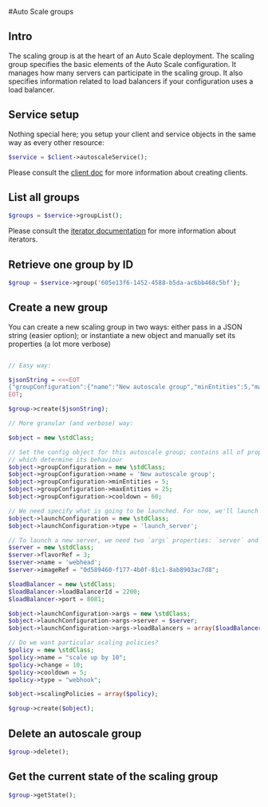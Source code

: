 #Auto Scale groups

## Intro

The scaling group is at the heart of an Auto Scale deployment. The scaling group specifies the basic elements of the Auto Scale configuration. It manages how many servers can participate in the scaling group. It also specifies information related to load balancers if your configuration uses a load balancer.

## Service setup

Nothing special here; you setup your client and service objects in the same way as every other resource:

```php
$service = $client->autoscaleService();
```

Please consult the [client doc](docs/userguide/Client.md) for more information about creating clients.

## List all groups

```php
$groups = $service->groupList();
```

Please consult the [iterator documentation](docs/userguide/Iterators.md) for more information about iterators.

## Retrieve one group by ID

```php
$group = $service->group('605e13f6-1452-4588-b5da-ac6bb468c5bf');
```

## Create a new group

You can create a new scaling group in two ways: either pass in a JSON string (easier option); or  instantiate a new object and manually set its properties (a lot more verbose)

```php

// Easy way:

$jsonString = <<<EOT
{"groupConfiguration":{"name":"New autoscale group","minEntities":5,"maxEntities":25,"cooldown":60},"launchConfiguration":{"type":"launch_server","args":{"server":{"flavorRef":3,"name":"webhead","imageRef":"0d589460-f177-4b0f-81c1-8ab8903ac7d8"},"loadBalancers":[{"loadBalancerId":2200,"port":8081}]}},"scalingPolicies":{"name":"scale up by 10","change":10,"cooldown":5,"type":"webhook"}}
EOT;

$group->create($jsonString);

// More granular (and verbose) way:

$object = new \stdClass;

// Set the config object for this autoscale group; contains all of properties
// which determine its behaviour
$object->groupConfiguration = new \stdClass;
$object->groupConfiguration->name = 'New autoscale group';
$object->groupConfiguration->minEntities = 5;
$object->groupConfiguration->maxEntities = 25;
$object->groupConfiguration->cooldown = 60;

// We need specify what is going to be launched. For now, we'll launch a new server
$object->launchConfiguration = new \stdClass;
$object->launchConfiguration->type = 'launch_server';

// To launch a new server, we need two `args` properties: `server` and `loadBalancer`
$server = new \stdClass;
$server->flavorRef = 3;
$server->name = 'webhead';
$server->imageRef = "0d589460-f177-4b0f-81c1-8ab8903ac7d8";

$loadBalancer = new \stdClass;
$loadBalancer->loadBalancerId = 2200;
$loadBalancer->port = 8081;

$object->launchConfiguration->args = new \stdClass;
$object->launchConfiguration->args->server = $server;
$object->launchConfiguration->args->loadBalancers = array($loadBalancer);

// Do we want particular scaling policies?
$policy = new \stdClass;
$policy->name = "scale up by 10";
$policy->change = 10;
$policy->cooldown = 5;
$policy->type = "webhook";

$object->scalingPolicies = array($policy);

$group->create($object);
```

## Delete an autoscale group
```php
$group->delete();
```

## Get the current state of the scaling group

```php
$group->getState();
```
